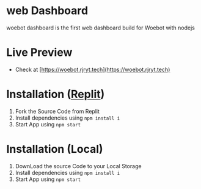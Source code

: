 # web Dashboard

woebot dashboard is the first web dashboard build for Woebot with nodejs

# Live Preview

- Check at [https://woebot.rjryt.tech](https://woebot.rjryt.tech)

# Installation ([Replit](https://replit.com))

1. Fork the Source Code from Replit
2. Install dependencies using ` npm install i `
3. Start App using ` npm start `

# Installation (Local)

1. DownLoad the source Code to your Local Storage []()
2. Install dependencies using ` npm install i `
3. Start App using ` npm start `

